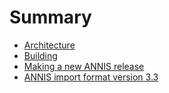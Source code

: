 # Summary

- [Architecture](./architecture.md)
- [Building](./building.md)
- [Making a new ANNIS release](./release.md)
- [ANNIS import format version 3.3](./annisimportformat.md)